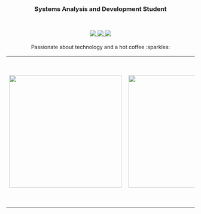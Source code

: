 <h3 align="center">Systems Analysis and Development Student</h3>
</br>
<p align="center">
   <a align="center" href="https://twitter.com/missmxcc" target="__blank">
      <img src="https://img.shields.io/badge/twitter-%231DA1F2.svg?&style=for-the-badge&logo=twitter&logoColor=white" >
   </a>
   <a align="center" href="https://linkedin.com/in/felipefloress" target="__blank">
      <img src="https://img.shields.io/badge/linkedin-%230077B5.svg?&style=for-the-badge&logo=linkedin&logoColor=white">
   </a>
   <a align="center" href="https://instagram.com/f_florxs" target="__blank">
      <img src="https://img.shields.io/badge/instagram-%23E4405F.svg?&style=for-the-badge&logo=instagram&logoColor=white">
   </a>
   <br>
   <br>
   Passionate about technology and a hot coffee :sparkles:
   </p>

   
   <center>
      <table>
         <tr>
            <td><img width="300px" align="left" src="https://github-readme-stats.vercel.app/api?username=bruckmann&theme=dracula"/></td>
            <td><img width="300px" align="left" src="https://github-readme-stats.vercel.app/api/top-langs/?username=bruckmann&layout=compact&theme=dracula" /></td>
            <td><img width="396px" align="left" src="https://github-readme-stats.vercel.app/api/wakatime?username=bruckmann&theme=dracula&layout=compact" /></td>
         </tr>   
      </table>
   </center>  
